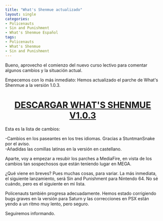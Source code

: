 ```yaml
---
title: "What's Shenmue actualizado"
layout: single
categories:
- Policenauts
- Sin and Punishment
- What's Shenmue Español
tags:
- Policenauts
- What's Shenmue
- Sin and Punishment
---
```

Bueno, aprovecho el comienzo del nuevo curso lectivo para comentar algunos cambios y la 
situación actual.

Empecemos con lo más inmediato: Hemos actualizado el parche de What's Shenmue a la versión 
1.0.3.

<h1 style="text-align: center;"><strong><a href="http://www.mediafire.com/download/2pi5t865aft8g50/WhatsShenmue103.7z" target="_blank">DESCARGAR 
WHAT'S SHENMUE V1.0.3</a></strong></h1>  
Esta es la lista de cambios:

-Cambios en los paseantes en los tres idiomas. Gracias a StuntmanSnake por el aviso.  
-Añadidas las comillas latinas en la versión en castellano.

Aparte, voy a empezar a resubir los parches a MediaFire, en vista de los cambios tan sospechosos 
que están teniendo lugar en MEGA.

¿Qué viene en breves? Pues muchas cosas, para variar. La más inmediata, el siguiente lanzamiento, 
será Sin and Punishment para Nintendo 64. No sé cuándo, pero es el siguiente en mi lista.

Policenauts también progresa adecuadamente. Hemos estado corrigiendo bugs graves en la versión para 
Saturn y las correcciones en PSX están yendo a un ritmo muy lento, pero seguro.

Seguiremos informando.
